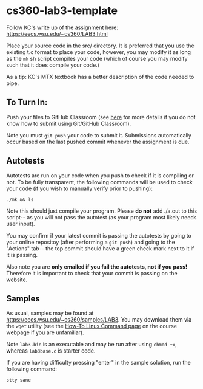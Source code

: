 # cs360-lab3-template

Follow KC's write up of the assignment here: https://eecs.wsu.edu/~cs360/LAB3.html

Place your source code in the src/ directory. It is preferred that you use the existing t.c format to place your code, however, you may modify it as long as the `mk` sh script compiles your code (which of course you may modify such that it does compile your code.)

As a tip: KC's MTX textbook has a better description of the code needed to pipe. 

## To Turn In:
Push your files to GitHub Classroom (see [here](https://eecs.wsu.edu/~cs360/ta_resources/howto-linux-cmds.html) for more details if you do not know how to submit using Git/GitHub Classroom).

Note you must `git push` your code to submit it. Submissions automatically occur based on the last pushed commit whenever the assignment is due.

## Autotests
Autotests are run on your code when you push to check if it is compiling or not. To be fully transparent, the following commands will be used to check your code (if you wish to manually verify prior to pushing):
```
./mk && ls 
```

Note this should just compile your program. Please **do not** add ./a.out to this script-- as you will not pass the autotest (as your program most likely needs user input).

You may confirm if your latest commit is passing the autotests by going to your online repositoy (after performing a `git push`) and going to the "Actions" tab-- the top commit should have a green check mark next to it if it is passing.

Also note you are **only emailed if you fail the autotests, not if you pass!** Therefore it is important to check that your commit is passing on the website.

## Samples
As usual, samples may be found at https://eecs.wsu.edu/~cs360/samples/LAB3. You may download them via the `wget` utility (see the [How-To Linux Command page](https://eecs.wsu.edu/~cs360/ta_resources/howto-linux-cmds.html) on the course webpage if you are unfamiliar).

Note `lab3.bin` is an executable and may be run after using `chmod +x`, whereas `lab3base.c` is starter code.

If you are having difficulty pressing "enter" in the sample solution, run the following command:
```
stty sane
```
